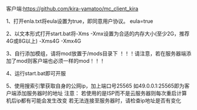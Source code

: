 客户端:https://github.com/kira-yamatoo/mc_client_kira

1、打开enla.txt将eula设置为true，即同意用户协议。
eula=true

2、以文本形式打开start.bat将-Xms -Xmx设置为合适的内存大小(至少2G，推荐4G或8G以上)
-Xms4G -Xmx4G

3、自行添加模组，请将mod放置于/mods目录下
！！！请注意，若在服务器端添加了mod则客户端也必须一样的mod！！！

4、运行start.bat即可开服

5、使用搜索引擎获取自身的公网ip，加上端口号25565
如49.0.0.1:25565即为客户端添加服务器时的地址
注意：
若使用的是ISP而不是云服务器则每次重启计算机后ip都有可能会发生改变
若无法连接至服务器时，请检查ip地址是否有变化

